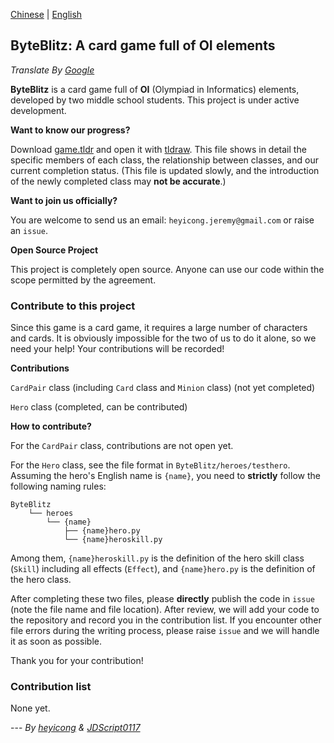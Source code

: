 [Chinese](https://github.com/JeremyHe1209/ByteBlitz/blob/main/README.md) | [English](https://github.com/JeremyHe1209/ByteBlitz/blob/main/README-en.md)

## ByteBlitz: A card game full of OI elements

_Translate By [Google](https://translate.google.com)_

**ByteBlitz** is a card game full of **OI** (Olympiad in Informatics) elements, developed by two middle school students. This project is under active development.

**Want to know our progress?**

Download [game.tldr](https://raw.githubusercontent.com/JeremyHe1209/ByteBlitz/main/game.tldr) and open it with [tldraw](https://www.tldraw.com). This file shows in detail the specific members of each class, the relationship between classes, and our current completion status. (This file is updated slowly, and the introduction of the newly completed class may **not be accurate**.)

**Want to join us officially?**

You are welcome to send us an email: ``heyicong.jeremy@gmail.com`` or raise an ``issue``.

**Open Source Project**

This project is completely open source. Anyone can use our code within the scope permitted by the agreement.

### Contribute to this project

Since this game is a card game, it requires a large number of characters and cards. It is obviously impossible for the two of us to do it alone, so we need your help! Your contributions will be recorded!

**Contributions**

``CardPair`` class (including ``Card`` class and ``Minion`` class) (not yet completed)

``Hero`` class (completed, can be contributed)

**How ​​to contribute?**

For the ``CardPair`` class, contributions are not open yet.

For the ``Hero`` class, see the file format in ``ByteBlitz/heroes/testhero``. Assuming the hero's English name is ``{name}``, you need to **strictly** follow the following naming rules:

```
ByteBlitz
    └── heroes
        └── {name}
            ├── {name}hero.py
            └── {name}heroskill.py
```

Among them, ``{name}heroskill.py`` is the definition of the hero skill class (``Skill``) including all effects (``Effect``), and ``{name}hero.py`` is the definition of the hero class.

After completing these two files, please **directly** publish the code in ``issue`` (note the file name and file location). After review, we will add your code to the repository and record you in the contribution list. If you encounter other file errors during the writing process, please raise ``issue`` and we will handle it as soon as possible.

Thank you for your contribution!

### Contribution list

None yet.

--- _By [heyicong](https://www.luogu.com.cn/user/725640) & [JDScript0117](https://www.luogu.com.cn/user/910593)_